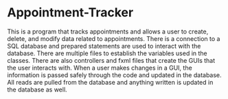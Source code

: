 # Appointment-Tracker
This is a program that tracks appointments and allows a user to create, delete, and modify data 
related to appointments. There is a connection to a SQL database and prepared statements are used
to interact with the database. There are multiple files to establish the variables used in the
classes. There are also controllers and fxml files that create the GUIs that the user interacts with.
When a user makes changes in a GUI, the information is passed safely through the code and updated 
in the database. All reads are pulled from the database and anything written is updated in the 
database as well. 
